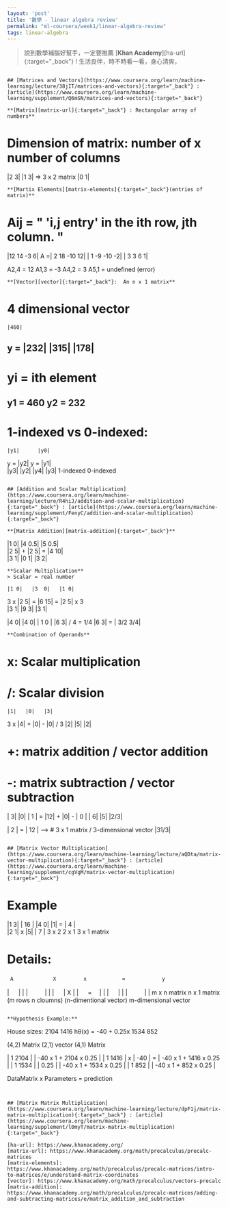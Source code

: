 ```yaml
---
layout: 'post'
title: '數學 - linear algebra review'
permalink: "ml-coursera/week1/linear-algebra-review"
tags: linear-algebra
---
```


> 說到數學補腦好幫手，一定要推薦     [__Khan Academy__][ha-url]{:target="_back"}  ! 生活良伴，時不時看一看，身心清爽，
~~~發大財你   xX~~~，用過都說好棒棒。

## [Matrices and Vectors](https://www.coursera.org/learn/machine-learning/lecture/38jIT/matrices-and-vectors){:target="_back"} : [article](https://www.coursera.org/learn/machine-learning/supplement/Q6mSN/matrices-and-vectors){:target="_back"}

**[Matrix][matrix-url]{:target="_back"} : Rectangular array of numbers**
~~~
# Dimension of matrix: number of x number of columns

|2 3|
|1 3|  => 3 x 2 matrix
|0 1|
~~~
**[Martix Elements][matrix-elements]{:target="_back"}(entries of matrix)**
~~~
# Aij = " 'i,j entry' in the ith row, jth column. "

   |12 14  -3  6|
A =| 2 18 -10 12| 
   | 1 -9 -10 -2|
   | 3  3  6   1|

A2,4 = 12
A1,3 = -3
A4,2 = 3
A5,1 = undefined (error)
~~~
**[Vector][vector]{:target="_back"}:  An n x 1 matrix**
~~~
# 4 dimensional vector

    |460|
y = |232| 
    |315|
    |178|
-------------------------------    
# yi = ith element

y1 = 460
y2 = 232
-------------------------------
# 1-indexed vs 0-indexed:

    |y1|      |y0|
y = |y2|  y = |y1|   
    |y3|      |y2|
    |y4|      |y3|
1-indexed   0-indexed    
~~~

## [Addition and Scalar Multiplication](https://www.coursera.org/learn/machine-learning/lecture/R4hiJ/addition-and-scalar-multiplication){:target="_back"} : [article](https://www.coursera.org/learn/machine-learning/supplement/FenyC/addition-and-scalar-multiplication){:target="_back"}

**[Matrix Addition][matrix-addition]{:target="_back"}**
~~~
|1 0|   |4 0.5|   |5 0.5|   
|2 5| + |2   5| = |4  10|  
|3 1|   |0   1|   |3   2|
~~~
**Scalar Multiplication**
> Scalar = real number

~~~
    |1 0|   |3  0|   |1 0|
3 x |2 5| = |6 15| = |2 5| x 3  
    |3 1|   |9  3|   |3 1|

|4 0|            |4 0|   |  1   0 |
|6 3| / 4  = 1/4 |6 3| = | 3/2 3/4|   
~~~
**Combination of Operands**
~~~
# x: Scalar multiplication
# /: Scalar division

    |1|   |0|   |3|
3 x |4| + |0| - |0| / 3
    |2|   |5|   |2|

# +: matrix addition / vector addition
# -: matrix subtraction / vector subtraction

  | 3|   |0|   | 1 |
= |12| + |0| - | 0 |
  | 6|   |5|   |2/3|  

  |  2 |
= | 12 | --> # 3 x 1 matrix / 3-dimensional vector
  |31/3|
~~~

## [Matrix Vector Multiplication](https://www.coursera.org/learn/machine-learning/lecture/aQDta/matrix-vector-multiplication){:target="_back"} : [article](https://www.coursera.org/learn/machine-learning/supplement/cgVgM/matrix-vector-multiplication){:target="_back"}

~~~
# Example

|1 3|               | 16 |
|4 0|       |1|  =  |  4 |  
|2 1|   x   |5|     |  7 | 
3 x 2     2 x 1    3 x 1  matrix

# Details:
     A             X         x　          =            y
| 　      |                |   |   　       　       |   |
| 　      |        X       |   |   　     =　        |   |
| 　      |                |   |   　       　       |   |
m x n matrix              n x 1 matrix 
(m rows n cloumns)       (n-dimentional vector)    m-dimensional vector
~~~

**Hypothesis Example:**
~~~
House sizes:
   2104
   1416               hθ(x) = -40 + 0.25x 
   1534
   852
 
(4,2) Matrix      (2,1) vector           (4,1) Matrix

| 1  2104 |                        | -40 x 1 + 2104 x 0.25 |
| 1  1416 |   x   | -40  |    =    | -40 x 1 + 1416 x 0.25 |
| 1  1534 |       | 0.25 |         | -40 x 1 + 1534 x 0.25 |
| 1   852 |                        | -40 x 1 +  852 x 0.25 |

DataMatrix    x    Parameters   =   prediction

~~~


## [Matrix Matrix Multiplication](https://www.coursera.org/learn/machine-learning/lecture/dpF1j/matrix-matrix-multiplication){:target="_back"} : [article](https://www.coursera.org/learn/machine-learning/supplement/l0myT/matrix-matrix-multiplication){:target="_back"}

[ha-url]: https://www.khanacademy.org/
[matrix-url]: https://www.khanacademy.org/math/precalculus/precalc-matrices
[matrix-elements]: https://www.khanacademy.org/math/precalculus/precalc-matrices/intro-to-matrices/e/understand-matrix-coordinates
[vector]: https://www.khanacademy.org/math/precalculus/vectors-precalc
[matrix-addition]: https://www.khanacademy.org/math/precalculus/precalc-matrices/adding-and-subtracting-matrices/e/matrix_addition_and_subtraction